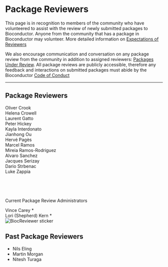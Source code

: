 <h1 class="format-bold"> Package Reviewers</h1>
<div class="page-container">
  <div class="upper-container">
    <div class="upper-content">
<p>
This page is in recognition to members of the community who have volunteered to
assist with the review of newly submitted packages to Bioconductor. Anyone from
the community that has a package in Bioconductor may volunteer. More detailed
information on <a
href="http://contributions.bioconductor.org/review-expectation.html">Expectations
of Reviewers</a>
</p>
<p>
We also encourage communication and conversation on any package review from the
community in addition to assigned reviewers: <a
href="https://github.com/Bioconductor/Contributions/issues">Packages Under
Review</a>. All package reviews are publicly accessible, therefore any feedback
and interactions on submitted packages must abide by the Bioconductor <a
href="https://bioconductor.org/about/code-of-conduct/">Code of Conduct</a> 
</p>

  </div>
</div>

<hr class="page-divider" />
  <div class="lower-container">
    <div class="lower-content">
      <section>
 
<h2 class="format-bold"> Package Reviewers</h2>

<div>Oliver Crook</div>
<div>Helena Crowell</div>
<div>Laurent Gatto</div>
<div>Peter Hickey</div>
<div>Kayla Interdonato</div>
<div>Jianhong Ou</div>
<div>Hervé Pagès</div>
<div>Marcel Ramos</div>
<div>Mireia Ramos-Rodriguez</div>
<div>Alvaro Sanchez</div>
<div>Jacques Serizay</div>
<div>Dario Strbenac</div>
<div>Luke Zappia</div>
<p><br></p>
<p><br></p>
<p class="text-large">Current Package Review Administrators</p>
<div>Vince Carey *</div>
<div>Lori (Shepherd) Kern *</div>

</section>

<section>
<img src="/images/icons/BiocReviewerSticker.png" alt="BiocReviewer sticker" />
</section>
   </div>
  </div>

</div>

## Past Package Reviewers
<ul class="inline_list">
<li>Nils Eling</li>
<li>Martin Morgan</li>
<li>Nitesh Turaga</li>
</ul>

